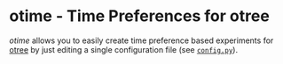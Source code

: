 # otime - Time Preferences for otree

*otime* allows you to easily create time preference based experiments for [otree](http://www.otree.org) by just editing a single configuration file (see [`config.py`](./config.py)).
